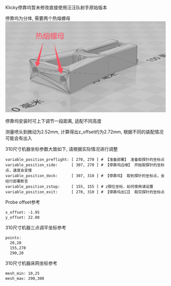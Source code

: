 Klicky停靠坞暂未修改直接使用汪汪队射手原始版本

停靠坞为分体, 需要两个热熔螺母
![Klicky-热熔螺母说明](../Images/Klicky-热熔螺母说明.jpg)

停靠坞安装时可上下调节一段距离, 适配不同高度

测量喷头到微动为2.52mm, 计算得出z_offset约为2.72mm, 根据不同的装配情况可能会有出入

310尺寸机器坐标参数大致如下, 请根据实际情况进行调整
```
variable_position_preflight: [ 270, 270 ] # 【准备部署】 准备取探针的坐标点
variable_position_side:      [ 307, 270 ] # 【停靠坞边缘】 开始取探针的坐标点，速度会变慢
variable_position_dock:      [ 307, 310 ] # 【停靠坞】 取到探针的坐标点，会经行部署断言
variable_position_zstop:     [ 155, 155 ] # z限位坐标，如何使用请设置
variable_position_exit:      [ 270, 310 ] # 【停靠坞出口】 取完探针的坐标点
```

Probe offset参考
```
x_offset: -1.95
y_offset: 22.00
```

310尺寸机器三点调平坐标参考
```
points:
  20,20
  155,270
  290,20
```

310尺寸机器床网坐标参考
```
mesh_min: 10,25
mesh_max: 290,300
```
